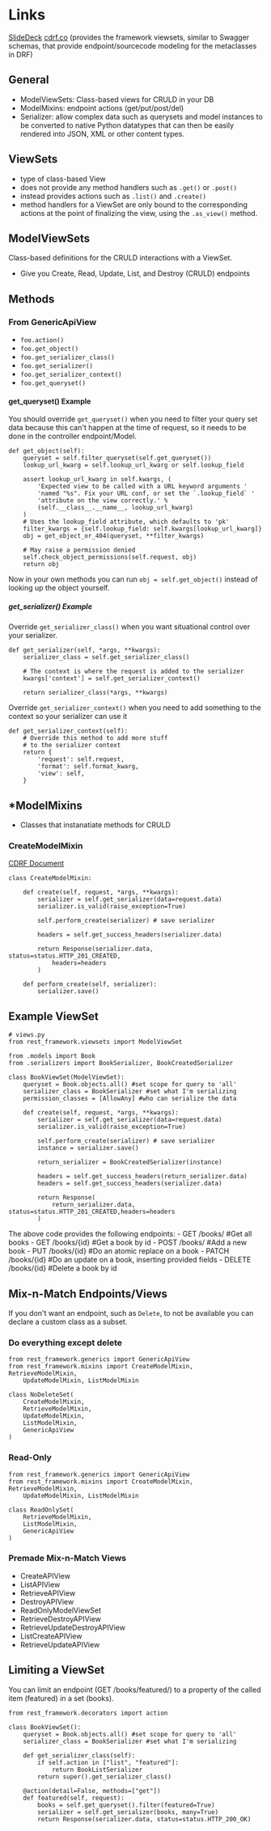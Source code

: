 # Links
[SlideDeck](https://speakerdeck.com/williln/what-you-should-know-about-django-rest-framework)
[cdrf.co](http://www.cdrf.co/) (provides the framework viewsets, similar to Swagger schemas, that provide endpoint/sourcecode modeling for the metaclasses in DRF)
## General
- ModelViewSets: Class-based views for CRULD in your DB
- ModelMixins: endpoint actions (get/put/post/del)
- Serializer: allow complex data such as querysets and model instances to be converted to native Python datatypes that can then be easily rendered into JSON, XML or other content types. 
## ViewSets
- type of class-based View
- does not provide any method handlers such as `.get()` or `.post()` 
- instead provides actions such as `.list()` and `.create()`
- method handlers for a ViewSet are only bound to the corresponding actions at the point of finalizing the view, using the `.as_view()` method.
## ModelViewSets
Class-based definitions for the CRULD interactions with a ViewSet.
- Give you Create, Read, Update, List, and Destroy (CRULD) endpoints
## Methods
### From GenericApiView
- `foo.action()`
- `foo.get_object()`
- `foo.get_serializer_class()`
- `foo.get_serializer()`
- `foo.get_serializer_context()`
- `foo.get_queryset()`
#### get_queryset() Example
You should override `get_queryset()` when you need to filter your query set data because this can't happen at the time of request, so it needs to be done in the controller endpoint/Model.

```
def get_object(self):
    queryset = self.filter_queryset(self.get_queryset())
    lookup_url_kwarg = self.lookup_url_kwarg or self.lookup_field

    assert lookup_url_kwarg in self.kwargs, (
        'Expected view to be called with a URL keyword arguments '
        'named "%s". Fix your URL conf, or set the `.lookup_field` '
        'attribute on the view correctly.' %
        (self.__class__.__name__, lookup_url_kwarg)
    )
    # Uses the lookup_field attribute, which defaults to 'pk'
    filter_kwargs = {self.lookup_field: self.kwargs[lookup_url_kwarg]}
    obj = get_object_or_404(queryset, **filter_kwargs)

    # May raise a permission denied
    self.check_object_permissions(self.request, obj)
    return obj
```

Now in your own methods you can run `obj = self.get_object()` instead of looking up the object yourself. 

##### get_serializer() Example
Override `get_serializer_class()` when you want situational control over your serializer. 

```
def get_serializer(self, *args, **kwargs):
    serializer_class = self.get_serializer_class()

    # The context is where the request is added to the serializer
    kwargs['context'] = self.get_serializer_context()

    return serializer_class(*args, **kwargs)
```

Override `get_serializer_context()` when you need to add something to the context so your serializer can use it

```
def get_serializer_context(self):
    # Override this method to add more stuff
    # to the serializer context
    return {
        'request': self.request,
        'format': self.format_kwarg,
        'view': self,
    }
```

## *ModelMixins
- Classes that instanatiate methods for CRULD
### CreateModelMixin
[CDRF Document](http://www.cdrf.co/3.9/rest_framework.mixins/CreateModelMixin.html)
```
class CreateModelMixin:

    def create(self, request, *args, **kwargs):
        serializer = self.get_serializer(data=request.data)
        serializer.is_valid(raise_exception=True)

        self.perform_create(serializer) # save serializer
        
        headers = self.get_success_headers(serializer.data)
        
        return Response(serializer.data, status=status.HTTP_201_CREATED,
            headers=headers
        )

    def perform_create(self, serializer):
        serializer.save()
```
## Example ViewSet
```
# views.py
from rest_framework.viewsets import ModelViewSet

from .models import Book
from .serializers import BookSerializer, BookCreatedSerializer

class BookViewSet(ModelViewSet):
    queryset = Book.objects.all() #set scope for query to 'all'
    serializer_class = BookSerializer #set what I'm serializing
    permission_classes = [AllowAny] #who can serialize the data

    def create(self, request, *args, **kwargs):
        serializer = self.get_serializer(data=request.data)
        serializer.is_valid(raise_exception=True)

        self.perform_create(serializer) # save serializer
        instance = serializer.save()

        return_serializer = BookCreatedSerializer(instance)

        headers = self.get_success_headers(return_serializer.data)
        headers = self.get_success_headers(serializer.data)
        
        return Response(
            return_serializer.data, status=status.HTTP_201_CREATED,headers=headers
        )

```
The above code provides the following endpoints:
    - GET /books/ #Get all books
    - GET /books/{id} #Get a book by id
    - POST /books/ #Add a new book
    - PUT /books/{id} #Do an atomic replace on a book
    - PATCH /books/{id} #Do an update on a book, inserting provided fields
    - DELETE /books/{id} #Delete a book by id
  
## Mix-n-Match Endpoints/Views
If you don't want an endpoint, such as `Delete`, to not be available you can declare a custom class as a subset.
### Do everything except delete
```
from rest_framework.generics import GenericApiView
from rest_framework.mixins import CreateModelMixin, RetrieveModelMixin,
    UpdateModelMixin, ListModelMixin

class NoDeleteSet(
    CreateModelMixin, 
    RetrieveModelMixin,
    UpdateModelMixin, 
    ListModelMixin,
    GenericApiView
)
```
### Read-Only
```
from rest_framework.generics import GenericApiView
from rest_framework.mixins import CreateModelMixin, RetrieveModelMixin,
    UpdateModelMixin, ListModelMixin

class ReadOnlySet(
    RetrieveModelMixin,
    ListModelMixin,
    GenericApiView
)
```
### Premade Mix-n-Match Views
- CreateAPIView
- ListAPIView
- RetrieveAPIView
- DestroyAPIView
- ReadOnlyModelViewSet
- RetrieveDestroyAPIView
- RetrieveUpdateDestroyAPIView
- ListCreateAPIView
- RetrieveUpdateAPIView

## Limiting a ViewSet
You can limit an endpoint (GET /books/featured/) to a property of the called item (featured) in a set (books).
```
from rest_framework.decorators import action

class BookViewSet():
    queryset = Book.objects.all() #set scope for query to 'all'
    serializer_class = BookSerializer #set what I'm serializing

    def get_serializer_class(self):
        if self.action in ["list", "featured"]:
            return BookListSerializer
        return super().get_serializer_class()
    
    @action(detail=False, methods=["get"])
    def featured(self, request):
        books = self.get_queryset().filter(featured=True)
        serializer = self.get_serializer(books, many=True)
        return Response(serializer.data, status=status.HTTP_200_OK)
```
